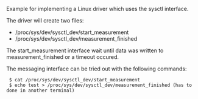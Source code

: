Example for implementing a Linux driver which uses the sysctl interface.

The driver will create two files:
* /proc/sys/dev/sysctl_dev/start_measurement
* /proc/sys/dev/sysctl_dev/measurement_finished

The start_measurement interface wait until data was written to measurement_finished or a timeout occured.

The messaging interface  can be tried out with the following commands:
```
 $ cat /proc/sys/dev/sysctl_dev/start_measurement
 $ echo test > /proc/sys/dev/sysctl_dev/measurement_finished (has to done in another terminal)
```
